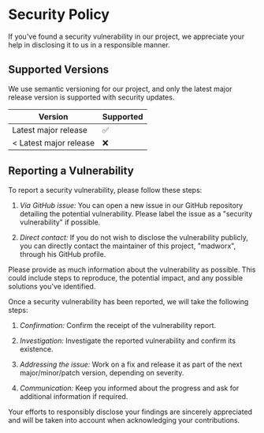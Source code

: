 # Security Policy

If you've found a security vulnerability in our project, we appreciate your help in disclosing it to us in a responsible manner.

## Supported Versions

We use semantic versioning for our project, and only the latest major release version is supported with security updates.

| Version                | Supported          |
| ---------------------- | ------------------ |
| Latest major release   | :white_check_mark: |
| < Latest major release | :x:                |

## Reporting a Vulnerability

To report a security vulnerability, please follow these steps:

1. *Via GitHub issue:* You can open a new issue in our GitHub repository detailing the potential vulnerability. 
Please label the issue as a "security vulnerability" if possible.

2. *Direct contact:* If you do not wish to disclose the vulnerability publicly, 
you can directly contact the maintainer of this project, "madworx", through his GitHub profile.

Please provide as much information about the vulnerability as possible. 
This could include steps to reproduce, the potential impact, and any possible solutions you've identified.

Once a security vulnerability has been reported, we will take the following steps:

1. *Confirmation:* Confirm the receipt of the vulnerability report.

2. *Investigation:* Investigate the reported vulnerability and confirm its existence.

3. *Addressing the issue:* Work on a fix and release it as part of the next major/minor/patch version, depending on severity.

4. *Communication:* Keep you informed about the progress and ask for additional information if required.

Your efforts to responsibly disclose your findings are sincerely appreciated and will 
be taken into account when acknowledging your contributions.
